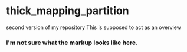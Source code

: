 # thick_mapping_partition
second version of my repository
This is supposed to act as an overview
### I'm not sure what the markup looks like here.
